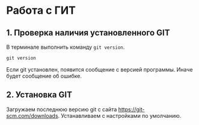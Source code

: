 # Работа с ГИТ
## 1. Проверка наличия установленного GIT
В терминале выполнить команду `git version`. 

```Java
git version
```

Если git установлен, появится сообщение с версией программы. Иначе будет сообщение об ошибке.

## 2. Установка GIT
Загружаем последнюю версию git с сайта https://git-scm.com/downloads.
Устанавливаем с настройками по умолчанию.
